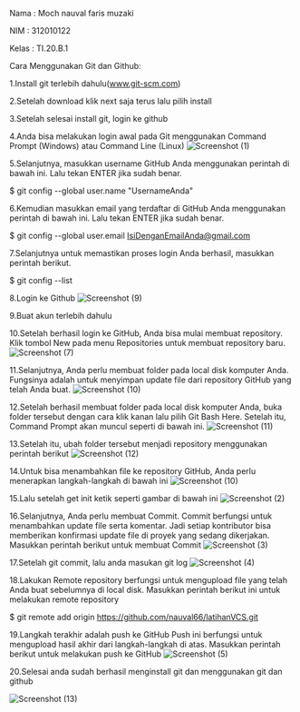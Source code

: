 Nama : Moch nauval faris muzaki

NIM : 312010122

Kelas : TI.20.B.1

Cara Menggunakan Git dan Github:

1.Install git terlebih dahulu(www.git-scm.com)

2.Setelah download klik next saja terus lalu pilih install

3.Setelah selesai install git, login ke github

4.Anda bisa melakukan login awal pada Git menggunakan Command Prompt (Windows) atau Command Line (Linux)
![Screenshot (1)](https://user-images.githubusercontent.com/73052971/96361171-abf44b00-114d-11eb-8f05-982d6edcf28e.png)

5.Selanjutnya, masukkan username GitHub Anda menggunakan perintah di bawah ini. Lalu tekan ENTER jika sudah benar.

$ git config --global user.name "UsernameAnda"

6.Kemudian masukkan email yang terdaftar di GitHub Anda menggunakan perintah di bawah ini. Lalu tekan ENTER jika sudah benar.

$ git config --global user.email IsiDenganEmailAnda@gmail.com

7.Selanjutnya untuk memastikan proses login Anda berhasil, masukkan perintah berikut.

$ git config --list

8.Login ke Github
![Screenshot (9)](https://user-images.githubusercontent.com/73052971/96362911-01832480-115b-11eb-839b-6511062e21d6.png)

9.Buat akun terlebih dahulu

10.Setelah berhasil login ke GitHub, Anda bisa mulai membuat repository. Klik tombol New pada menu Repositories untuk membuat repository baru.
![Screenshot (7)](https://user-images.githubusercontent.com/73052971/96362956-4b6c0a80-115b-11eb-8b60-139b057bb99c.png)

11.Selanjutnya, Anda perlu membuat folder pada local disk komputer Anda. Fungsinya adalah untuk menyimpan update file dari repository GitHub yang telah Anda buat.
![Screenshot (10)](https://user-images.githubusercontent.com/73052971/96362984-88d09800-115b-11eb-98da-0bef12d8fb79.png)

12.Setelah berhasil membuat folder pada local disk komputer Anda, buka folder tersebut dengan cara klik kanan lalu pilih Git Bash Here. Setelah itu, Command Prompt akan muncul seperti di bawah ini.
![Screenshot (11)](https://user-images.githubusercontent.com/73052971/96363033-ecf35c00-115b-11eb-8ef3-bfa1fc140465.png)

13.Setelah itu, ubah folder tersebut menjadi repository menggunakan perintah berikut
![Screenshot (12)](https://user-images.githubusercontent.com/73052971/96363111-5ecba580-115c-11eb-8025-7f00c0665c99.png)

14.Untuk bisa menambahkan file ke repository GitHub, Anda perlu menerapkan langkah-langkah di bawah ini
![Screenshot (10)](https://user-images.githubusercontent.com/73052971/96363158-a5210480-115c-11eb-9b73-ec9699282942.png)

15.Lalu setelah get init ketik seperti gambar di bawah ini
![Screenshot (2)](https://user-images.githubusercontent.com/73052971/96363199-efa28100-115c-11eb-9a43-e0c6d741c34f.png)

16.Selanjutnya, Anda perlu membuat Commit. Commit berfungsi untuk menambahkan update file serta komentar. Jadi setiap kontributor bisa memberikan konfirmasi update file di proyek yang sedang dikerjakan. Masukkan perintah berikut untuk membuat Commit
![Screenshot (3)](https://user-images.githubusercontent.com/73052971/96363234-3001ff00-115d-11eb-81a7-a5b4716dc7b0.png)

17.Setelah git commit, lalu anda masukan git log
![Screenshot (4)](https://user-images.githubusercontent.com/73052971/96363294-8ec77880-115d-11eb-8b83-01e580090732.png)

18.Lakukan Remote repository berfungsi untuk mengupload file yang telah Anda buat sebelumnya di local disk. Masukkan perintah berikut ini untuk melakukan remote repository

$ git remote add origin https://github.com/nauval66/latihanVCS.git

19.Langkah terakhir adalah push ke GitHub Push ini berfungsi untuk mengupload hasil akhir dari langkah-langkah di atas. Masukkan perintah berikut untuk melakukan push ke GitHub
![Screenshot (5)](https://user-images.githubusercontent.com/73052971/96363356-f2ea3c80-115d-11eb-8c75-8b4fe597c57e.png)

20.Selesai anda sudah berhasil menginstall git dan menggunakan git dan github

![Screenshot (13)](https://user-images.githubusercontent.com/73052971/96363744-43fb3000-1160-11eb-8cd9-f30c5add7c2b.png)




    

